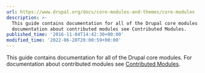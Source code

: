 ```yaml
---
url: https://www.drupal.org/docs/core-modules-and-themes/core-modules
description: >-
  This guide contains documentation for all of the Drupal core modules. For
  documentation about contributed modules see Contributed Modules.
published_time: '2016-11-04T14:42:30+00:00'
modified_time: '2022-06-20T20:00:59+00:00'
---
```

This guide contains documentation for all of the Drupal core modules. For documentation about contributed modules see [Contributed Modules](https://www.drupal.org/docs/8/modules/).